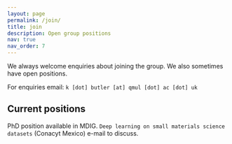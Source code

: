 ```yaml
---
layout: page
permalink: /join/
title: join
description: Open group positions
nav: true
nav_order: 7
---
```


We always welcome enquiries about joining the group. We also sometimes have open positions.

For enquiries email: `k [dot] butler [at] qmul [dot] ac [dot] uk`

## Current positions

PhD position available in MDIG. `Deep learning on small materials science datasets` (Conacyt Mexico) e-mail to discuss.
